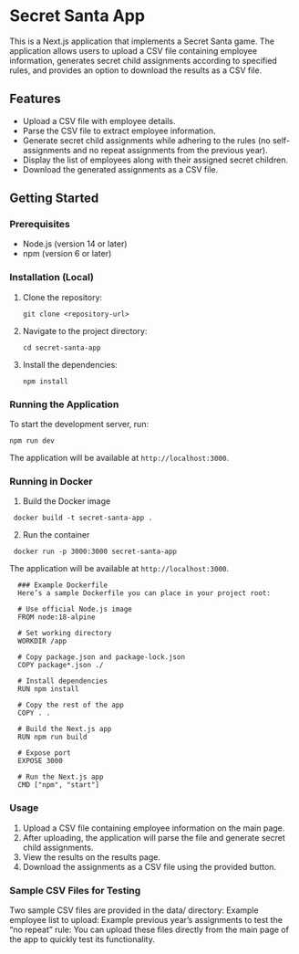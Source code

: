 # Secret Santa App

This is a Next.js application that implements a Secret Santa game. The application allows users to upload a CSV file containing employee information, generates secret child assignments according to specified rules, and provides an option to download the results as a CSV file.

## Features

- Upload a CSV file with employee details.
- Parse the CSV file to extract employee information.
- Generate secret child assignments while adhering to the rules (no self-assignments and no repeat assignments from the previous year).
- Display the list of employees along with their assigned secret children.
- Download the generated assignments as a CSV file.

## Getting Started

### Prerequisites

- Node.js (version 14 or later)
- npm (version 6 or later)

### Installation (Local)

1. Clone the repository:

   ```
   git clone <repository-url>
   ```

2. Navigate to the project directory:

   ```
   cd secret-santa-app
   ```

3. Install the dependencies:

   ```
   npm install
   ```

### Running the Application

To start the development server, run:

```
npm run dev
```

The application will be available at `http://localhost:3000`.




### Running in Docker

1. Build the Docker image

  ```
   docker build -t secret-santa-app .
   ```

2. Run the container

  ```
   docker run -p 3000:3000 secret-santa-app
   ```
   The application will be available at `http://localhost:3000`.



      ### Example Dockerfile
      Here’s a sample Dockerfile you can place in your project root:

      # Use official Node.js image
      FROM node:18-alpine

      # Set working directory
      WORKDIR /app

      # Copy package.json and package-lock.json
      COPY package*.json ./

      # Install dependencies
      RUN npm install

      # Copy the rest of the app
      COPY . .

      # Build the Next.js app
      RUN npm run build

      # Expose port
      EXPOSE 3000

      # Run the Next.js app
      CMD ["npm", "start"]


### Usage

1. Upload a CSV file containing employee information on the main page.
2. After uploading, the application will parse the file and generate secret child assignments.
3. View the results on the results page.
4. Download the assignments as a CSV file using the provided button.


### Sample CSV Files for Testing
Two sample CSV files are provided in the data/ directory:
   Example employee list to upload:
   Example previous year’s assignments to test the “no repeat” rule:
   You can upload these files directly from the main page of the app to quickly test its functionality.
